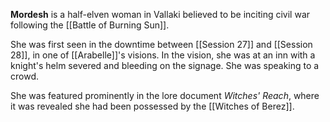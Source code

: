 **Mordesh** is a half-elven woman in Vallaki believed to be inciting civil war following the [[Battle of Burning Sun]].

She was first seen in the downtime between [[Session 27]] and [[Session 28]], in one of [[Arabelle]]'s visions. In the vision, she was at an inn with a knight's helm severed and bleeding on the signage. She was speaking to a crowd.

She was featured prominently in the lore document *Witches' Reach*, where it was revealed she had been possessed by the [[Witches of Berez]].